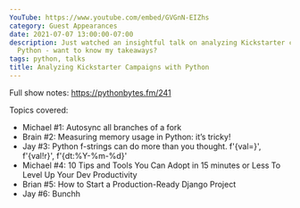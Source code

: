 ```yaml
---
YouTube: https://www.youtube.com/embed/GVGnN-EIZhs
category: Guest Appearances
date: 2021-07-07 13:00:00-07:00
description: Just watched an insightful talk on analyzing Kickstarter campaigns with
  Python - want to know my takeaways?
tags: python, talks
title: Analyzing Kickstarter Campaigns with Python
---
```


Full show notes: https://pythonbytes.fm/241

Topics covered:
* Michael #1: Autosync all branches of a fork
* Brain #2: Measuring memory usage in Python: it’s tricky!
* Jay #3: Python f-strings can do more than you thought. f'{val=}', f'{val!r}', f'{dt:%Y-%m-%d}'
* Michael #4: 10 Tips and Tools You Can Adopt in 15 minutes or Less To Level Up Your Dev Productivity
* Brian #5: How to Start a Production-Ready Django Project
* Jay #6: Bunchh